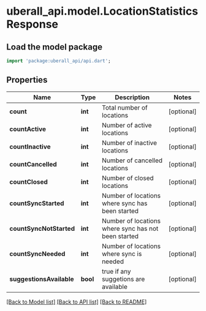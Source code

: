 # uberall_api.model.LocationStatisticsResponse

## Load the model package
```dart
import 'package:uberall_api/api.dart';
```

## Properties
Name | Type | Description | Notes
------------ | ------------- | ------------- | -------------
**count** | **int** | Total number of locations | [optional] 
**countActive** | **int** | Number of active locations | [optional] 
**countInactive** | **int** | Number of inactive locations | [optional] 
**countCancelled** | **int** | Number of cancelled locations | [optional] 
**countClosed** | **int** | Number of closed locations | [optional] 
**countSyncStarted** | **int** | Number of locations where sync has been started | [optional] 
**countSyncNotStarted** | **int** | Number of locations where sync has not been started | [optional] 
**countSyncNeeded** | **int** | Number of locations where sync is needed | [optional] 
**suggestionsAvailable** | **bool** | true if any suggetions are available | [optional] 

[[Back to Model list]](../README.md#documentation-for-models) [[Back to API list]](../README.md#documentation-for-api-endpoints) [[Back to README]](../README.md)


